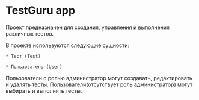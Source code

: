 # TestGuru app

Проект предназначен для создания, управления и выполнения различных тестов.

В проекте используются следующие сущности:

    * Тест (Test)

    * Пользователь (User)

Пользователи с ролью администратор могут создавать, редактировать и удалять тесты. Пользователи(отсутствует роль администратор) могут выбирать и выполнять тесты.
